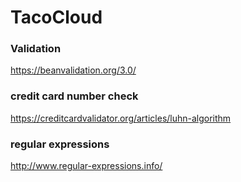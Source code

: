 # TacoCloud

### Validation
https://beanvalidation.org/3.0/

### credit card number check
https://creditcardvalidator.org/articles/luhn-algorithm
### regular expressions
http://www.regular-expressions.info/